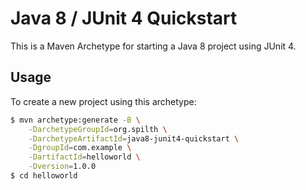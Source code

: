# Java 8 / JUnit 4 Quickstart

This is a Maven Archetype for starting a Java 8 project using JUnit 4.

## Usage

To create a new project using this archetype:

```bash
$ mvn archetype:generate -B \
    -DarchetypeGroupId=org.spilth \
    -DarchetypeArtifactId=java8-junit4-quickstart \
    -DgroupId=com.example \
    -DartifactId=helloworld \
    -Dversion=1.0.0
$ cd helloworld
```

